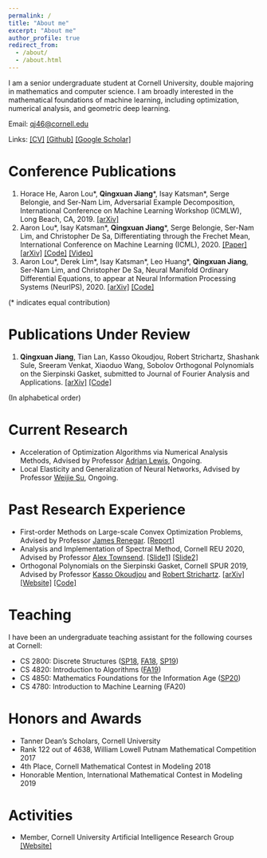 ```yaml
---
permalink: /
title: "About me"
excerpt: "About me"
author_profile: true
redirect_from: 
  - /about/
  - /about.html
---
```


I am a senior undergraduate student at Cornell University, double majoring in mathematics and computer science. I am broadly interested in the mathematical foundations of machine learning, including optimization, numerical analysis, and geometric deep learning.

Email: qj46@cornell.edu

Links: [[CV]](https://mathreader.github.io/files/cv.pdf) [[Github]](https://github.com/mathreader) [[Google Scholar]](https://scholar.google.com/citations?user=D7TlJL4AAAAJ)


Conference Publications
======
1. Horace He, Aaron Lou\*, __Qingxuan Jiang__\*, Isay Katsman\*, Serge Belongie, and Ser-Nam Lim, Adversarial Example Decomposition, International Conference on Machine Learning Workshop (ICMLW), Long Beach, CA, 2019. [[arXiv]](https://arxiv.org/abs/1812.01198)
1. Aaron Lou\*, Isay Katsman\*, __Qingxuan Jiang__\*,  Serge Belongie,  Ser-Nam Lim, and Christopher De Sa, Differentiating through the Frechet Mean, International Conference on Machine Learning (ICML), 2020. [[Paper]](https://proceedings.icml.cc/static/paper_files/icml/2020/1896-Paper.pdf) [[arXiv]](https://arxiv.org/abs/2003.00335) [[Code]](https://github.com/CUAI/Differentiable-Frechet-Mean) [[Video]](https://icml.cc/virtual/2020/poster/6073)
1. Aaron Lou\*, Derek Lim\*, Isay Katsman\*, Leo Huang\*, __Qingxuan Jiang__, Ser-Nam Lim, and Christopher De Sa, Neural Manifold Ordinary Differential Equations, to appear at Neural Information Processing Systems (NeurlPS), 2020. [[arXiv]](https://arxiv.org/abs/2006.10254) [[Code]](https://github.com/CUAI/Neural-Manifold-Ordinary-Differential-Equations)

(\* indicates equal contribution)


Publications Under Review
======
1. __Qingxuan Jiang__, Tian Lan, Kasso Okoudjou, Robert Strichartz, Shashank Sule, Sreeram Venkat, Xiaoduo Wang, Sobolov Orthogonal Polynomials on the Sierpinski Gasket, submitted to Journal of Fourier Analysis and Applications. [[arXiv]](https://arxiv.org/abs/2010.00107) [[Code]](https://github.com/s769/op_on_sg)

(In alphabetical order)


Current Research
======
- Acceleration of Optimization Algorithms via Numerical Analysis Methods, Advised by Professor [Adrian Lewis](https://people.orie.cornell.edu/aslewis/), Ongoing.
- Local Elasticity and Generalization of Neural Networks, Advised by Professor [Weijie Su](http://stat.wharton.upenn.edu/~suw/), Ongoing.


Past Research Experience
======
- First-order Methods on Large-scale Convex Optimization Problems, Advised by Professor [James Renegar](https://www.engineering.cornell.edu/faculty-directory/james-renegar). [[Report]](https://mathreader.github.io/files/report_first_order_method.pdf) 
- Analysis and Implementation of Spectral Method, Cornell REU 2020, Advised by Professor [Alex Townsend](http://pi.math.cornell.edu/~ajt/). [[Slide1]](https://mathreader.github.io/files/Slides_REU_Project1_contFEAST_extension.pdf) [[Slide2]](https://mathreader.github.io/files/Slides_REU_Project2_fractional_diffusion_equations.pdf)
- Orthogonal Polynomials on the Sierpinski Gasket, Cornell SPUR 2019, Advised by Professor [Kasso Okoudjou](https://sites.tufts.edu/kasso/) and [Robert Strichartz](https://math.cornell.edu/robert-s-strichartz). [[arXiv]](https://arxiv.org/abs/2010.00107) [[Website]](https://e.math.cornell.edu/sites/op_on_sg/html/) [[Code]](https://github.com/s769/op_on_sg)


Teaching
======
I have been an undergraduate teaching assistant for the following courses at Cornell:
- CS 2800: Discrete Structures ([SP18](https://courses.cis.cornell.edu/cs2800/wiki/index.php/CS_2800_Spring_2018), [FA18](https://courses.cis.cornell.edu/cs2800/wiki/index.php/CS_2800_Fall_2018), [SP19](https://courses.cis.cornell.edu/cs2800/wiki/index.php/CS_2800_Spring_2019))
- CS 4820: Introduction to Algorithms ([FA19](https://www.cs.cornell.edu/courses/cs4820/2019fa/))
- CS 4850: Mathematics Foundations for the Information Age ([SP20](https://www.cs.cornell.edu/courses/cs4850/2020sp/))
- CS 4780: Introduction to Machine Learning (FA20)


Honors and Awards
======
- Tanner Dean’s Scholars, Cornell University
- Rank 122 out of 4638, William Lowell Putnam Mathematical Competition 2017
- 4th Place, Cornell Mathematical Contest in Modeling 2018
- Honorable Mention, International Mathematical Contest in Modeling 2019


Activities
======
- Member, Cornell University Artificial Intelligence Research Group [[Website]](https://cuai.github.io/)
